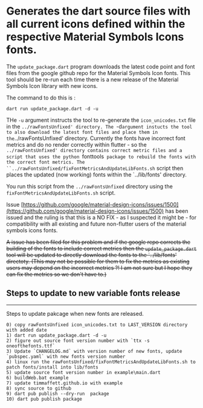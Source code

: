 # Generates the dart source files with all current icons defined within the respective Material Symbols Icons fonts.

The `update_package.dart` program downloads the latest code point and font files from the google github repo for the Material Symbols Icon fonts.  This tool should be re-run each time there is a new release of the Material Symbols Icon library with new icons.

The command to do this is :

```shell
dart run update_package.dart -d -u
```

THe `-u` argument instructs the tool to re-generate the `icon_unicodes.txt` file in the `../rawFontsUnfixed' directory.
The `-d` argument instucts the tool to also download the latest font files and place them in the `../rawFontsUnfixed' directory.
Currently the fonts have incorrect font metrics and do no render correctly within flutter  - so the `../rawFontsUnfixed' directory
contains correct metric files and a script that uses the python `fonttools` package to rebuild the fonts with the correct font metrics.
The ``../rawFontsUnfixed/fixFontMetricsAndUpdateLibFonts.sh` script then places the updated (now working) fonts within the `../lib/fonts' directory.



You run this script from the `../rawFontsUnfixed` directory using the `fixFontMetricsAndUpdateLibFonts.sh` script.


Issue [https://github.com/google/material-design-icons/issues/1500](https://github.com/google/material-design-icons/issues/1500) has been issued and the ruling
is that this is a NO FIX - as I suspected it might be - for compatibility with all existing and future non-flutter users of the material symbols icons fonts.

~~A issue has been filed for this problem and if the google repo corrects the building of the fonts to include correct metrics then the `update_package.dart` tool will be updated to directly download the fonts to the `../lib/fonts' directoty.
(This may not be possible for them to fix the metrics as existing users may depend on the incorrect metrics ?! I am not sure but I hope they can fix the metrics so we don't have to.)~~


## Steps to update to new variable fonts release
-----
Steps to update pakcage when new fonts are released.
```
0) copy rawFontsUnfixed icon_unicodes.txt to LAST_VERSION directory with added date
1) dart run update_package.dart -d -u
2) figure out source font version number with `ttx -s oneofthefonts.ttf`
3) Update `CHANGELOG.md` with version number of new fonts, update `pubspec.yaml` with new fonts version number
4) linux run the rawFontsUnfixed/fixFontMetricsAndUpdateLibFonts.sh to patch fonts/install into lib/fonts
5) update source font version number in example\main.dart
6) buildWeb.bat example
7) update timmaffett.github.io with example
8) sync source to github
9) dart pub publish --dry-run  package
10) dart pub publish package
```